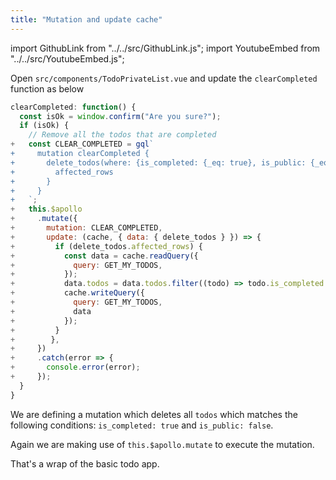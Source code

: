 ```yaml
---
title: "Mutation and update cache"
---
```


import GithubLink from "../../src/GithubLink.js";
import YoutubeEmbed from "../../src/YoutubeEmbed.js";

<YoutubeEmbed link="https://www.youtube.com/embed/QJ453VuCMzQ" />

Open `src/components/TodoPrivateList.vue` and update the `clearCompleted` function as below

<GithubLink link="https://github.com/hasura/graphql-engine/blob/master/community/learn/graphql-tutorials/tutorials/vue-apollo/app-final/src/components/TodoPrivateList.vue" text="src/components/TodoPrivateList.vue" />

```javascript
clearCompleted: function() {
  const isOk = window.confirm("Are you sure?");
  if (isOk) {
    // Remove all the todos that are completed
+   const CLEAR_COMPLETED = gql`
+     mutation clearCompleted {
+       delete_todos(where: {is_completed: {_eq: true}, is_public: {_eq: false}}) {
+         affected_rows
+       }
+     }
+   `;
+   this.$apollo
+     .mutate({
+       mutation: CLEAR_COMPLETED,
+       update: (cache, { data: { delete_todos } }) => {
+         if (delete_todos.affected_rows) {
+           const data = cache.readQuery({
+             query: GET_MY_TODOS,
+           });
+           data.todos = data.todos.filter((todo) => todo.is_completed !== true);
+           cache.writeQuery({
+             query: GET_MY_TODOS,
+             data
+           });
+         }
+        },
+     })
+     .catch(error => {
+       console.error(error);
+     });
  }
}
```

We are defining a mutation which deletes all `todos` which matches the following conditions: `is_completed: true` and `is_public: false`.

Again we are making use of `this.$apollo.mutate` to execute the mutation.

That's a wrap of the basic todo app.

